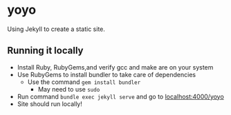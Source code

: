 # yoyo

Using Jekyll to create a static site.

## Running it locally
* Install Ruby, RubyGems,and verify gcc and make are on your system
* Use RubyGems to install bundler to take care of dependencies
    * Use the command `gem install bundler`
        * May need to use `sudo`
* Run command `bundle exec jekyll serve` and go to [localhost:4000/yoyo](http://localhost:4000/yoyo/)
* Site should run locally!